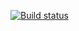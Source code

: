 [![Build status](https://ci.appveyor.com/api/projects/status/ag9ha8m1hc588jgg?svg=true)](https://ci.appveyor.com/project/MrLaikaBoss/patterns-task2)